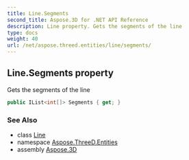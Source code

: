 ```yaml
---
title: Line.Segments
second_title: Aspose.3D for .NET API Reference
description: Line property. Gets the segments of the line
type: docs
weight: 40
url: /net/aspose.threed.entities/line/segments/
---
```

## Line.Segments property

Gets the segments of the line

```csharp
public IList<int[]> Segments { get; }
```

### See Also

* class [Line](../)
* namespace [Aspose.ThreeD.Entities](../../line/)
* assembly [Aspose.3D](../../../)


